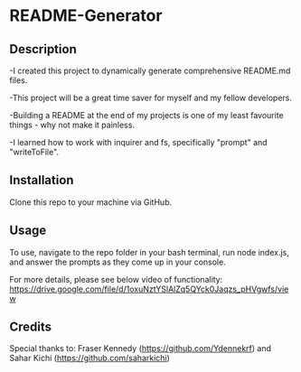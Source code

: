 
# README-Generator

## Description

-I created this project to dynamically generate comprehensive README.md files. 

-This project will be a great time saver for myself and my fellow developers.

-Building a README at the end of my projects is one of my least favourite things - why not make it painless.

-I learned how to work with inquirer and fs, specifically "prompt" and "writeToFile".  

## Installation

Clone this repo to your machine via GitHub.

## Usage
To use, navigate to the repo folder in your bash terminal, run node index.js, and answer the prompts as they come up in your console. 

For more details, please see below video of functionality:
https://drive.google.com/file/d/1oxuNztYSlAlZq5QYck0Jaqzs_pHVgwfs/view

## Credits
Special thanks to:
Fraser Kennedy (https://github.com/Ydennekrf) and Sahar Kichi (https://github.com/saharkichi)

